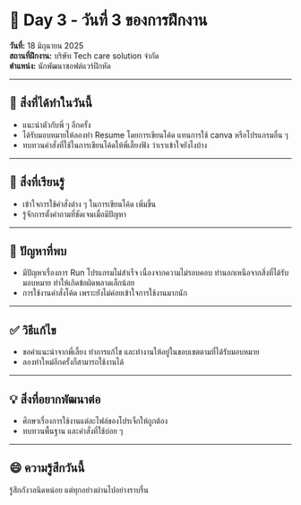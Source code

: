 # 📅 Day 3 - วันที่ 3 ของการฝึกงาน
**วันที่:** 18 มิถุนายน 2025  
**สถานที่ฝึกงาน:** บริษัท Tech care solution จำกัด  
**ตำแหน่ง:** นักพัฒนาซอฟต์แวร์ฝึกหัด

---

## 📝 สิ่งที่ได้ทำในวันนี้
- แนะนำตัวกับพี่ ๆ อีกครั้ง
- ได้รับมอบหมายให้ลองทำ Resume โดยการเขียนโค้ด แทนการใช้ canva หรือโปรแกรมอื่น ๆ
- ทบทวนคำสั่งที่ใช้ในการเขียนโค้ดให้พี่เลี้ยงฟัง ว่าเราเข้าใจยังไงบ้าง

---

## 🎯 สิ่งที่เรียนรู้
- เข้าใจการใช้คำสั่งต่าง ๆ ในการเขียนโค้ด เพิ่มขึ้น
- รู้จักการตั้งคำถามที่ชัดเจนเมื่อมีปัญหา

---

## 🤔 ปัญหาที่พบ
- มีปัญหาเรื่องการ Run โปรแกรมไม่สำเร็จ เนื่องจากความไม่รอบคอบ ทำนอกเหนือจากสิ่งที่ได้รับมอบหมาย ทำให้เกิดข้อผิดพลาดเล็กน้อย
- การใช้งานคำสั่งโค้ด เพราะยังไม่ค่อยเข้าใจการใช้งานมากนัก

---

## ✅ วิธีแก้ไข
- ขอคำแนะนำจากพี่เลี้ยง ทำการแก้ไข และทำงานให้อยู่ในขอบเขตตามที่ได้รับมอบหมาย
- ลองทำใหม่อีกครั้งก็สามารถใช้งานได้

---

## 💡 สิ่งที่อยากพัฒนาต่อ
- ศึกษาเรื่องการใช้งานแต่ละไฟล์ของโปรเจ็กให้ถูกต้อง
- ทบทวนพื้นฐาน และคำสั่งที่ใช้บ่อย ๆ


---

## 😄 ความรู้สึกวันนี้
รู้สึกกังวลนิดหน่อย แต่ทุกอย่างผ่านไปอย่างราบรื่น
